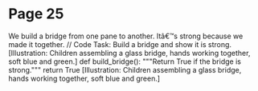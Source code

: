 ﻿# Page 25

We build a bridge from one pane to another.
Itâ€™s strong because we made it together.
// Code Task: Build a bridge and show it is strong.
[Illustration: Children assembling a glass bridge, hands working together, soft blue and green.]
def build_bridge():
	"""Return True if the bridge is strong."""
	return True
[Illustration: Children assembling a glass bridge, hands working together, soft blue and green.]

